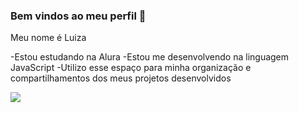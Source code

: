 ### Bem vindos ao meu perfil 💜

Meu nome é Luiza 

-Estou estudando na Alura
-Estou me desenvolvendo na linguagem JavaScript
-Utilizo esse espaço para minha organização e compartilhamentos dos meus projetos desenvolvidos 

![](https://media.tenor.com/A2RTAPgHHlgAAAAM/luan-santana-blow-kiss.gif)

